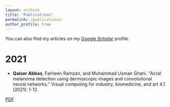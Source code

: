 ```yaml
---
layout: archive
title: "Publications"
permalink: /publications/
author_profile: true
---
```



You can also find my articles on my [Google Scholar](https://scholar.google.com/citations?user=oAWfLsoAAAAJ&hl=en&oi=sra) profile.

2021
======
* **Qaiser Abbas**, Farheen Ramzan, and Muhammad Usman Ghani. "Acral melanoma detection using dermoscopic images and convolutional neural networks." Visual computing for industry, biomedicine, and art 4.1 (2021): 1-12.

[PDF](https://link.springer.com/content/pdf/10.1186/s42492-021-00091-z.pdf)

